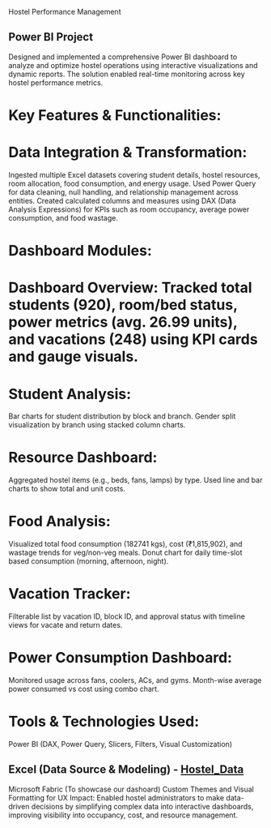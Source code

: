 Hostel Performance Management 
## Power BI Project
Designed and implemented a comprehensive Power BI dashboard to analyze and optimize hostel operations using interactive visualizations and dynamic reports. The solution enabled real-time monitoring across key hostel performance metrics.
# Key Features & Functionalities:
# Data Integration & Transformation:
Ingested multiple Excel datasets covering student details, hostel resources, room allocation, food consumption, and energy usage.
Used Power Query for data cleaning, null handling, and relationship management across entities.
Created calculated columns and measures using DAX (Data Analysis Expressions) for KPIs such as room occupancy, average power consumption, and food wastage.
# Dashboard Modules:
# Dashboard Overview: Tracked total students (920), room/bed status, power metrics (avg. 26.99 units), and vacations (248) using KPI cards and gauge visuals.
# Student Analysis:
Bar charts for student distribution by block and branch.
Gender split visualization by branch using stacked column charts.
# Resource Dashboard:
Aggregated hostel items (e.g., beds, fans, lamps) by type.
Used line and bar charts to show total and unit costs.
# Food Analysis:
Visualized total food consumption (182741 kgs), cost (₹1,815,902), and wastage trends for veg/non-veg meals.
Donut chart for daily time-slot based consumption (morning, afternoon, night).
# Vacation Tracker:
Filterable list by vacation ID, block ID, and approval status with timeline views for vacate and return dates.
# Power Consumption Dashboard:
Monitored usage across fans, coolers, ACs, and gyms.
Month-wise average power consumed vs cost using combo chart.
# Tools & Technologies Used:
Power BI (DAX, Power Query, Slicers, Filters, Visual Customization)
## Excel (Data Source & Modeling) - <a href="https://github.com/LakshmikeerthanaB/Powerbi_Data_Analysis/blob/main/Hostel_Data.xlsx">Hostel_Data</a>
Microsoft Fabric (To showcase our dashoard)
Custom Themes and Visual Formatting for UX
Impact:
Enabled hostel administrators to make data-driven decisions by simplifying complex data into interactive dashboards, improving visibility into occupancy, cost, and resource management.

